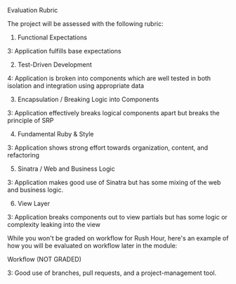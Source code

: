 Evaluation Rubric

The project will be assessed with the following rubric:

1. Functional Expectations

3: Application fulfills base expectations

2. Test-Driven Development

4: Application is broken into components which are well tested in both isolation and integration using appropriate data

3. Encapsulation / Breaking Logic into Components

3: Application effectively breaks logical components apart but breaks the principle of SRP

4. Fundamental Ruby & Style

3: Application shows strong effort towards organization, content, and refactoring

5. Sinatra / Web and Business Logic

3: Application makes good use of Sinatra but has some mixing of the web and business logic.

6. View Layer

3: Application breaks components out to view partials but has some logic or complexity leaking into the view


While you won't be graded on workflow for Rush Hour, here's an example of how you will be evaluated on workflow later in the module:

Workflow (NOT GRADED)

  3: Good use of branches, pull requests, and a project-management tool.
